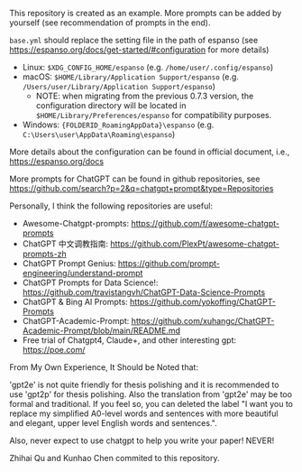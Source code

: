 This repository is created as an example. More prompts can be added by yourself (see recommendation of prompts in the end).



`base.yml` should replace the setting file in the path of espanso (see https://espanso.org/docs/get-started/#configuration for more details)

- Linux: `$XDG_CONFIG_HOME/espanso` (e.g. `/home/user/.config/espanso`)
- macOS: `$HOME/Library/Application Support/espanso` (e.g.`  /Users/user/Library/Application Support/espanso`)
  - NOTE: when migrating from the previous 0.7.3 version, the configuration directory will be located in `$HOME/Library/Preferences/espanso` for compatibility purposes.
- Windows: `{FOLDERID_RoamingAppData}\espanso` (e.g. `C:\Users\user\AppData\Roaming\espanso`)



More details about the configuration can be found in official document, i.e., https://espanso.org/docs





More prompts for ChatGPT can be found in github repositories, see https://github.com/search?p=2&q=chatgpt+prompt&type=Repositories



Personally, I think the following repositories are useful:

- Awesome-Chatgpt-prompts: https://github.com/f/awesome-chatgpt-prompts
- ChatGPT 中文调教指南: https://github.com/PlexPt/awesome-chatgpt-prompts-zh
- ChatGPT Prompt Genius: https://github.com/prompt-engineering/understand-prompt
- ChatGPT Prompts for Data Science!: https://github.com/travistangvh/ChatGPT-Data-Science-Prompts
- ChatGPT & Bing AI Prompts: https://github.com/yokoffing/ChatGPT-Prompts
- ChatGPT-Academic-Prompt: https://github.com/xuhangc/ChatGPT-Academic-Prompt/blob/main/README.md
- Free trial of Chatgpt4, Claude+, and other interesting gpt: https://poe.com/

From My Own Experience, It Should be Noted that:

'gpt2e' is not quite friendly for thesis polishing and it is recommended to use 'gpt2p' for thesis polishing. Also the translation from 'gpt2e' may be too formal and traditional. If you feel so, you can deleted the label "I want you to replace my simplified A0-level words and sentences with more beautiful and elegant, upper level English words and sentences.".

Also, never expect to use chatgpt to help you write your paper! NEVER!

Zhihai Qu and Kunhao Chen commited to this repository.
